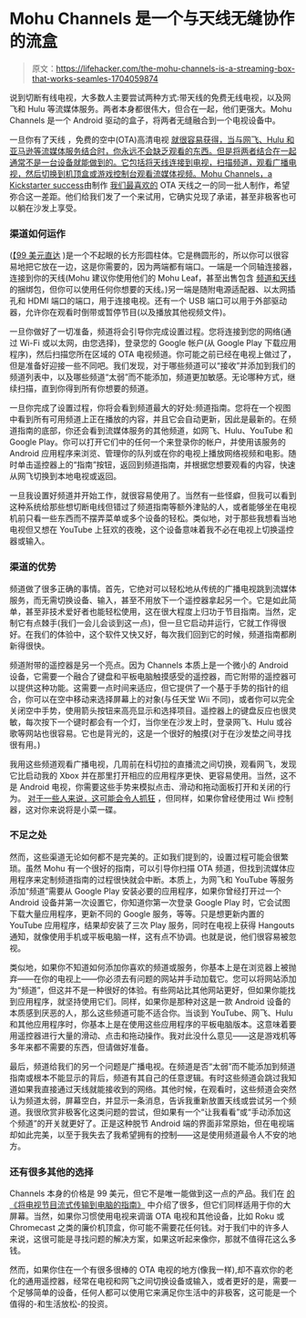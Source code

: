 # Mohu Channels 是一个与天线无缝协作的流盒

> 原文：<https://lifehacker.com/the-mohu-channels-is-a-streaming-box-that-works-seamles-1704059874>

说到切断有线电视，大多数人主要尝试两种方式:带天线的免费无线电视，以及网飞和 Hulu 等流媒体服务。两者本身都很伟大，但合在一起，他们更强大。Mohu Channels 是一个 Android 驱动的盒子，将两者无缝融合到一个电视设备中。



一旦你有了天线 ，免费的空中(OTA)高清电视 [就很容易获得，当与网飞、Hulu 和亚马逊等流媒体服务结合时，你永远不会缺乏观看的东西。但是将两者结合在一起通常不是一台设备就能做到的。它包括将天线连接到电视，扫描频道，观看广播电视，然后切换到机顶盒或游戏控制台观看流媒体视频。Mohu Channels，](https://lifehacker.com/how-to-choose-the-best-over-the-air-antenna-for-free-hd-1569752514)[a Kickstarter success](https://www.kickstarter.com/projects/mohu/mohu-channels-personal-channel-guide-makes-tv-smar/video_share)由制作 [我们最喜欢的](http://lifehacker.com/the-mohu-leaf-is-a-paper-thin-hd-antenna-that-s-perfect-5891870) OTA 天线之一的同一批人制作，希望弥合这一差距。他们给我们发了一个来试用，它确实兑现了承诺，甚至非极客也可以躺在沙发上享受。

### 渠道如何运作

([【99 美元直达](http://store.gomohu.com/channels-ota-streaming-device.html) )是一个不起眼的长方形圆柱体。它是椭圆形的，所以你可以很容易地把它放在一边，这是你需要的，因为两端都有端口。一端是一个同轴连接器，连接到你的天线(Mohu 建议你使用他们的 Mohu Leaf，甚至出售包含 [频道和天线](http://store.gomohu.com/mohu-channels-bundle-leaf-30.html) 的捆绑包，但你可以使用任何你想要的天线。)另一端是随附电源适配器、以太网插孔和 HDMI 端口的端口，用于连接电视。还有一个 USB 端口可以用于外部驱动器，允许你在观看时倒带或暂停节目(以及播放其他视频文件)。

一旦你做好了一切准备，频道将会引导你完成设置过程。您将连接到您的网络(通过 Wi-Fi 或以太网，由您选择)，登录您的 Google 帐户(从 Google Play 下载应用程序)，然后扫描您所在区域的 OTA 电视频道。你可能之前已经在电视上做过了，但是准备好迎接一些不同吧。我们发现，对于哪些频道可以“接收”并添加到我们的频道列表中，以及哪些频道“太弱”而不能添加，频道更加敏感。无论哪种方式，继续扫描，直到你得到所有你想要的频道。

一旦你完成了设置过程，你将会看到频道最大的好处:频道指南。您将在一个视图中看到所有可用频道上正在播放的内容，并且它会自动更新，因此是最新的。在频道指南的底部，你还会看到流媒体服务的其他频道，如网飞、Hulu、YouTube 和 Google Play。你可以打开它们中的任何一个来登录你的帐户，并使用该服务的 Android 应用程序来浏览、管理你的队列或在你的电视上播放网络视频和电影。随时单击遥控器上的“指南”按钮，返回到频道指南，并根据您想要观看的内容，快速从网飞切换到本地电视或返回。

一旦我设置好频道并开始工作，就很容易使用了。当然有一些怪癖，但我可以看到这种系统给那些想切断电线但错过了频道指南等额外津贴的人，或者能够坐在电视机前只看一些东西而不摆弄菜单或多个设备的轻松。类似地，对于那些我想看当地电视但又想在 YouTube 上狂欢的夜晚，这个设备意味着我不必在电视上切换遥控器或输入。

### 渠道的优势

频道做了很多正确的事情。首先，它绝对可以轻松地从传统的广播电视跳到流媒体服务，而无需切换设备、输入，甚至不用放下一个遥控器拿起另一个。它是如此简单，甚至非技术爱好者也能轻松使用，这在很大程度上归功于节目指南。当然，定制它有点棘手(我们一会儿会谈到这一点)，但一旦它启动并运行，它就工作得很好。在我们的体验中，这个软件又快又好，每次我们回到它的时候，频道指南都刷新得很快。

频道附带的遥控器是另一个亮点。因为 Channels 本质上是一个微小的 Android 设备，它需要一个融合了键盘和平板电脑触摸感受的遥控器，而它附带的遥控器可以提供这种功能。这需要一点时间来适应，但它提供了一个基于手势的指针的组合，你可以在空中移动来选择屏幕上的对象(与任天堂 Wii 不同)，或者你可以完全关闭空中手势，使用箭头按钮来高亮显示和选择项目。遥控器上的键盘反应也很灵敏，每次按下一个键时都会有一个灯，当你坐在沙发上时，登录网飞、Hulu 或谷歌等网站也很容易。它也是背光的，这是一个很好的触摸(对于在沙发垫之间寻找很有用。)

我用这些频道观看广播电视，几周前在科切拉的直播流之间切换，观看网飞，发现它比启动我的 Xbox 并在那里打开相应的应用程序更快、更容易使用。当然，这不是 Android 电视，你需要这些手势来模拟点击、滑动和拖动面板打开和关闭的行为。 [对于一些人来说，这可能会令人抓狂](http://www.techhive.com/article/2899115/mohu-channels-review-an-ugly-marriage-of-over-the-air-and-streaming-tv.html) ，但同样，如果你曾经使用过 Wii 控制器，这对你来说将是小菜一碟。

### 不足之处

然而，这些渠道无论如何都不是完美的。正如我们提到的，设置过程可能会很繁琐。虽然 Mohu 有一个很好的指南，可以引导你扫描 OTA 频道，但找到流媒体应用程序来定制频道指南的过程很快就会中断。本质上，为网飞和 YouTube 等服务添加“频道”需要从 Google Play 安装必要的应用程序，如果你曾经打开过一个 Android 设备并第一次设置它，你知道你第一次登录 Google Play 时，它会试图下载大量应用程序，更新不同的 Google 服务，等等。只是想更新内置的 YouTube 应用程序，结果却安装了三次 Play 服务，同时在电视上获得 Hangouts 通知，就像使用手机或平板电脑一样，这有点不协调。也就是说，他们很容易被忽视。

类似地，如果你不知道如何添加你喜欢的频道或服务，你基本上是在浏览器上被抛弃——在你的电视上——你必须去有问题的网站并手动加载它。您可以将网站添加为“频道”，但这并不是一种很好的体验。有些网站比其他网站更好，但如果你能找到应用程序，就坚持使用它们。同样，如果你是那种对这是一款 Android 设备的本质感到厌恶的人，那么这些频道可能不适合你。当谈到 YouTube、网飞、Hulu 和其他应用程序时，你基本上是在使用这些应用程序的平板电脑版本。这意味着要用遥控器进行大量的滑动、点击和拖动操作。我对此没什么意见——这是游戏机等多年来都不需要的东西，但请做好准备。

最后，频道给我们的另一个问题是广播电视。在频道是否“太弱”而不能添加到频道指南或根本不能显示的背后，频道有其自己的任意逻辑。有时这些频道会跳过我知道如果我直接通过天线就能接收到的网络。其他时候，在观看时，这些频道会突然认为频道太弱，屏幕空白，并显示一条消息，告诉我重新放置天线或尝试另一个频道。我很欣赏非极客化这类问题的尝试，但如果有一个“让我看看”或“手动添加这个频道”的开关就更好了。正是这种脱节 Android 端的界面非常原始，但在电视端却如此完美，以至于我失去了我希望拥有的控制——这是使用频道最令人不安的地方。

### 还有很多其他的选择

Channels 本身的价格是 99 美元，但它不是唯一能做到这一点的产品。我们在 [的《将电视节目流式传输到电脑的指南》](https://lifehacker.com/can-i-stream-broadcast-tv-to-my-computer-1596744894) 中介绍了很多，但它们同样适用于你的大屏幕。当然，如果你习惯使用电视来调谐 OTA 电视和其他设备，比如 Roku 或 Chromecast 之类的廉价机顶盒，你可能不需要花任何钱。对于我们中的许多人来说，这很可能是寻找问题的解决方案，如果这听起来像你，那就不值得花这么多钱。

然而，如果你住在一个有很多很棒的 OTA 电视的地方(像我一样),却不喜欢你的老化的通用遥控器，经常在电视和网飞之间切换设备或输入，或者更好的是，需要一个足够简单的设备，任何人都可以使用它来满足你生活中的非极客，这可能是一个值得的-和生活放松-的投资。